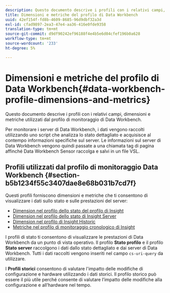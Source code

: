 ```yaml
---
description: Questo documento descrive i profili con i relativi campi, dimensioni e metriche utilizzati dal profilo di monitoraggio di Data Workbench.
title: Dimensioni e metriche del profilo di Data Workbench
uuid: 42ef154f-fd8b-4609-8685-96d9dbf32a3d
exl-id: cfad9897-2ea3-47e4-aa36-416e0fde9358
translation-type: tm+mt
source-git-commit: d9df90242ef96188f4e4b5e6d04cfef196b0a628
workflow-type: tm+mt
source-wordcount: '233'
ht-degree: 5%

---
```


# Dimensioni e metriche del profilo di Data Workbench{#data-workbench-profile-dimensions-and-metrics}

Questo documento descrive i profili con i relativi campi, dimensioni e metriche utilizzati dal profilo di monitoraggio di Data Workbench.

Per monitorare i server di Data Workbench, i dati vengono raccolti utilizzando uno script che analizza lo stato dettagliato e acquisisce al contempo informazioni specifiche sul server. Le informazioni sul server di Data Workbench vengono quindi passate a una chiamata tag di pagina affinché Data Workbench Sensor raccolga e salvi in un file VSL.

## Profili utilizzati dal profilo di monitoraggio Data Workbench {#section-b5b1234f55c3407dae8e68b031b7cd7f}

Questi profili forniscono dimensioni e metriche che ti consentono di visualizzare i dati sullo stato e sulle prestazioni del server:

* [Dimension nel profilo dello stato del profilo di Insight](../../../home/monitoring-installation/monitoring-appendix/monitoring-profile-status.md#concept-d4cd7da41c8a42bab4aea25418264e64)
* [Dimension nel profilo dello stato di Insight Server](../../../home/monitoring-installation/monitoring-appendix/monitoring-servers-profile.md#concept-8cbeb91e99bc42e2b52b22d551423f8a)
* [Dimension nel profilo di Insight Historic](../../../home/monitoring-installation/monitoring-appendix/monitoring-historical.md#concept-a42837c9c9274f83ad5bc5a6720f02b0)
* [Metriche nel profilo di monitoraggio cronologico di Insight](../../../home/monitoring-installation/monitoring-appendix/monitoring-hist-metrics.md#concept-8fece88b1f014637bbc7c8372ee93203)

I profili di stato ti consentono di visualizzare le prestazioni di Data Workbench da un punto di vista operativo. Il profilo **Stato profilo** e il profilo **Stato server** raccolgono i dati dallo stato dettagliato e dai server di Data Workbench. Tutti i dati raccolti vengono inseriti nel campo `cs-uri-query` da utilizzare.

I **Profili storici** consentono di valutare l&#39;impatto delle modifiche di configurazione e hardware utilizzando i dati storici. Il profilo storico può essere il più utile perché consente di valutare l’impatto delle modifiche alla configurazione e all’hardware nel tempo.
